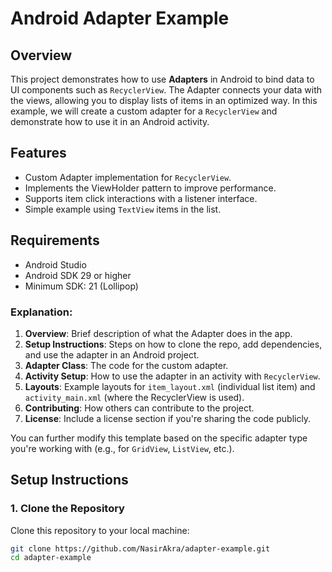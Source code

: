 # Android Adapter Example

## Overview

This project demonstrates how to use **Adapters** in Android to bind data to UI components such as `RecyclerView`. The Adapter connects your data with the views, allowing you to display lists of items in an optimized way. In this example, we will create a custom adapter for a `RecyclerView` and demonstrate how to use it in an Android activity.

## Features

- Custom Adapter implementation for `RecyclerView`.
- Implements the ViewHolder pattern to improve performance.
- Supports item click interactions with a listener interface.
- Simple example using `TextView` items in the list.

## Requirements

- Android Studio
- Android SDK 29 or higher
- Minimum SDK: 21 (Lollipop)

### Explanation:
1. **Overview**: Brief description of what the Adapter does in the app.
2. **Setup Instructions**: Steps on how to clone the repo, add dependencies, and use the adapter in an Android project.
3. **Adapter Class**: The code for the custom adapter.
4. **Activity Setup**: How to use the adapter in an activity with `RecyclerView`.
5. **Layouts**: Example layouts for `item_layout.xml` (individual list item) and `activity_main.xml` (where the RecyclerView is used).
6. **Contributing**: How others can contribute to the project.
7. **License**: Include a license section if you're sharing the code publicly.

You can further modify this template based on the specific adapter type you're working with (e.g., for `GridView`, `ListView`, etc.).

## Setup Instructions

### 1. Clone the Repository

Clone this repository to your local machine:

```bash
git clone https://github.com/NasirAkra/adapter-example.git
cd adapter-example
